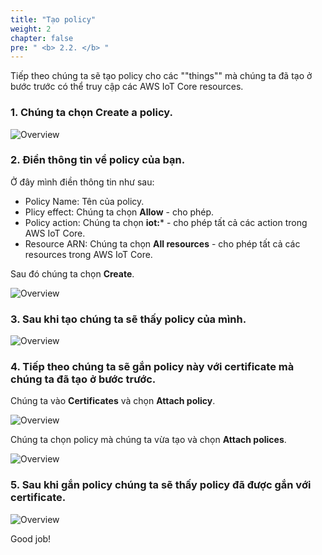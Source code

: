 ```yaml
---
title: "Tạo policy"
weight: 2
chapter: false
pre: " <b> 2.2. </b> "
---
```


Tiếp theo chúng ta sẽ tạo policy cho các ""things"" mà chúng ta đã tạo ở bước trước có thể truy cập các AWS IoT Core resources.

### 1. Chúng ta chọn **Create a policy**.

![Overview](/images/17.png)

### 2. Điền thông tin về policy của bạn.

Ở đây mình điền thông tin như sau:

- Policy Name: Tên của policy.
- Plicy effect: Chúng ta chọn **Allow** - cho phép.
- Policy action: Chúng ta chọn **iot:*** - cho phép tất cả các action trong AWS IoT Core.
- Resource ARN: Chúng ta chọn **All resources** - cho phép tất cả các resources trong AWS IoT Core.

Sau đó chúng ta chọn **Create**.

![Overview](/images/18.png)

### 3. Sau khi tạo chúng ta sẽ thấy policy của mình.

![Overview](/images/19.png)

### 4. Tiếp theo chúng ta sẽ gắn policy này với certificate mà chúng ta đã tạo ở bước trước.

Chúng ta vào **Certificates** và chọn **Attach policy**.

![Overview](/images/20.png)

Chúng ta chọn policy mà chúng ta vừa tạo và chọn **Attach polices**.

![Overview](/images/21.png)

### 5. Sau khi gắn policy chúng ta sẽ thấy policy đã được gắn với certificate.

![Overview](/images/22.png)

Good job!